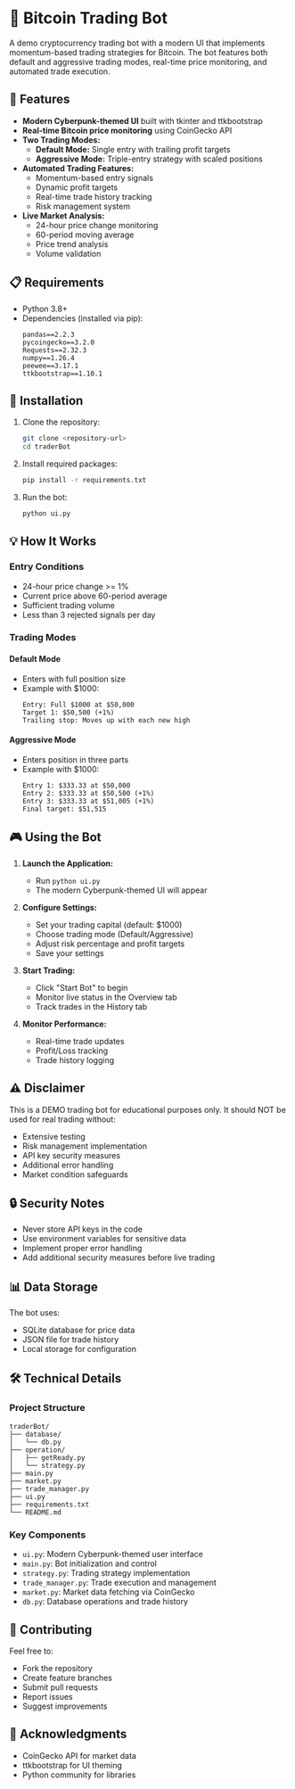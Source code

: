 # 🤖 Bitcoin Trading Bot

A demo cryptocurrency trading bot with a modern UI that implements momentum-based trading strategies for Bitcoin. The bot features both default and aggressive trading modes, real-time price monitoring, and automated trade execution.

## 🌟 Features

- **Modern Cyberpunk-themed UI** built with tkinter and ttkbootstrap
- **Real-time Bitcoin price monitoring** using CoinGecko API
- **Two Trading Modes:**
  - **Default Mode:** Single entry with trailing profit targets
  - **Aggressive Mode:** Triple-entry strategy with scaled positions
- **Automated Trading Features:**
  - Momentum-based entry signals
  - Dynamic profit targets
  - Real-time trade history tracking
  - Risk management system
- **Live Market Analysis:**
  - 24-hour price change monitoring
  - 60-period moving average
  - Price trend analysis
  - Volume validation

## 📋 Requirements

- Python 3.8+
- Dependencies (installed via pip):
  ```
  pandas==2.2.3
  pycoingecko==3.2.0
  Requests==2.32.3
  numpy==1.26.4
  peewee==3.17.1
  ttkbootstrap==1.10.1
  ```

## 🚀 Installation

1. Clone the repository:
   ```bash
   git clone <repository-url>
   cd traderBot
   ```

2. Install required packages:
   ```bash
   pip install -r requirements.txt
   ```

3. Run the bot:
   ```bash
   python ui.py
   ```

## 💡 How It Works

### Entry Conditions
- 24-hour price change >= 1%
- Current price above 60-period average
- Sufficient trading volume
- Less than 3 rejected signals per day

### Trading Modes

#### Default Mode
- Enters with full position size
- Example with $1000:
  ```
  Entry: Full $1000 at $50,000
  Target 1: $50,500 (+1%)
  Trailing stop: Moves up with each new high
  ```

#### Aggressive Mode
- Enters position in three parts
- Example with $1000:
  ```
  Entry 1: $333.33 at $50,000
  Entry 2: $333.33 at $50,500 (+1%)
  Entry 3: $333.33 at $51,005 (+1%)
  Final target: $51,515
  ```

## 🎮 Using the Bot

1. **Launch the Application:**
   - Run `python ui.py`
   - The modern Cyberpunk-themed UI will appear

2. **Configure Settings:**
   - Set your trading capital (default: $1000)
   - Choose trading mode (Default/Aggressive)
   - Adjust risk percentage and profit targets
   - Save your settings

3. **Start Trading:**
   - Click "Start Bot" to begin
   - Monitor live status in the Overview tab
   - Track trades in the History tab

4. **Monitor Performance:**
   - Real-time trade updates
   - Profit/Loss tracking
   - Trade history logging

## ⚠️ Disclaimer

This is a DEMO trading bot for educational purposes only. It should NOT be used for real trading without:
- Extensive testing
- Risk management implementation
- API key security measures
- Additional error handling
- Market condition safeguards

## 🔒 Security Notes

- Never store API keys in the code
- Use environment variables for sensitive data
- Implement proper error handling
- Add additional security measures before live trading

## 📊 Data Storage

The bot uses:
- SQLite database for price data
- JSON file for trade history
- Local storage for configuration

## 🛠 Technical Details

### Project Structure
```
traderBot/
├── database/
│   └── db.py
├── operation/
│   ├── getReady.py
│   └── strategy.py
├── main.py
├── market.py
├── trade_manager.py
├── ui.py
├── requirements.txt
└── README.md
```

### Key Components
- `ui.py`: Modern Cyberpunk-themed user interface
- `main.py`: Bot initialization and control
- `strategy.py`: Trading strategy implementation
- `trade_manager.py`: Trade execution and management
- `market.py`: Market data fetching via CoinGecko
- `db.py`: Database operations and trade history

## 🤝 Contributing

Feel free to:
- Fork the repository
- Create feature branches
- Submit pull requests
- Report issues
- Suggest improvements


## 🙏 Acknowledgments

- CoinGecko API for market data
- ttkbootstrap for UI theming
- Python community for libraries 
